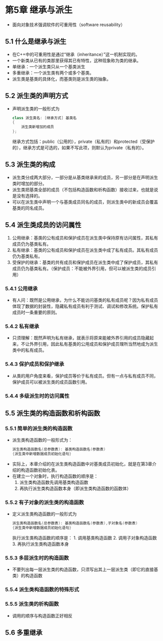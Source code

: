 # 第5章 继承与派生
* 面向对象技术强调软件的可重用性（software reusability）
## 5.1 什么是继承与派生
* 在C++中的可重用性是通过“继承（inheritance）”这一机制实现的。
* 一个新类从已有的类那里获得其已有特性，这种现象称为类的继承。
* 单继承：一个派生类只从一个基类派生
* 多重继承：一个派生类有两个或多个基类。
* 派生类是基类的具体化，而基类则是派生类的抽象。
## 5.2 派生类的声明方式
* 声明派生类的一般形式为
	``` C++
	class 派生类名: [继承方式] 基类名
	{
		派生类新增加的成员
	};
	```
  继承方式包括：public（公用的），private（私有的）和protected（受保护的），继承方式是可选的，如果不写此项，则默认为private（私有的）。
## 5.3 派生类的构成
* 派生类分成两大部分，一部分是从基类继承来的成员，另一部分是在声明派生类时增加的部分。
* 派生类把基类全部的成员（不包括构造函数和析构函数）接收过来，也就是说是没有选择的。
* 可以在派生类中声明一个与基类成员同名的成员，则派生类中的新成员会覆盖基类的同名成员。
## 5.4 派生类成员的访问属性
1. 公用继承：基类的公有成员和保护成员在派生类中保持原有访问属性，其私有成员仍为基类私有。
2. 私有继承：基类的公有成员和保护成员在派生类中成了私有成员。其私有成员仍为基类私有。
3. 受保护的继承：基类的共有成员和保护成员在派生类中成了保护成员，其私有成员仍为基类私有。（保护成员：不能被外界引用，但可以被派生类的成员引用）
### 5.4.1 公用继承
* 有人问：既然是公用继承，为什么不能访问基类的私有成员呢？因为私有成员体现了数据的封装性，隐藏私有成员有利于测试、调试和修改系统。保护私有成员时一条重要的原则。
### 5.4.2 私有继承
* 只须理解：既然声明为私有继承，就表示将原来能被外界引用的成员隐藏起来，不让外界引用，因此私有基类的公用成员和保护成员理所当然地成为派生类中的私有成员。
### 5.4.3 保护成员和保护继承
* 从类的用户角度来看，保护成员等价于私有成员。但有一点与私有成员不同，保护成员可以被派生类的成员函数引用。
### 5.4.4 多级派生时的访问属性
## 5.5 派生类的构造函数和析构函数
### 5.5.1 简单的派生类的构造函数
* 派生类构造函数的一般形式为：
	``` C++
	派生类构造函数名(总参数表): 基类构造函数名(参数表)
	{派生类中新增数据成员初始化语句}
	```
* 实际上，本章介绍的在派生类构造函数中对基类成员初始化，就是在第3章介绍的构造函数初始化表。
* 在建立一个对象时，执行构造函数的顺序是：
	1. 派生类构造函数先调用基类构造函数
	2. 再执行派生类构造函数本身（即派生类构造函数的函数体）
### 5.5.2 有子对象的派生类的构造函数
* 定义派生类构造函数的一般形式为
	``` C++
	派生类构造函数名(总参数表): 基类构造函数名(参数表),子对象名(参数表)
	{派生类中新增数据成员初始化语句}
	```
	执行派生类构造函数的顺序是：
		1. 调用基类构造函数
		2. 调用子对象构造函数
		3. 再执行派生类构造函数本身
### 5.5.3 多层派生时的构造函数
* 不要列出每一层派生类的构造函数，只须写出其上一层派生类（即它的直接基类）的构造函数
### 5.5.4 派生类构造函数的特殊形式
### 5.5.5 派生类的析构函数
* 调用的顺序与构造函数正好相反
## 5.6 多重继承

